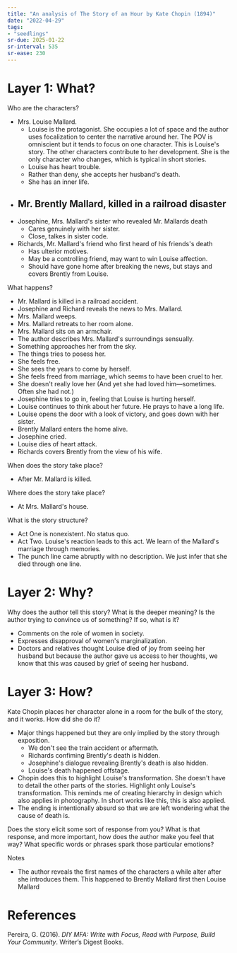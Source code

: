 ```yaml
---
title: "An analysis of The Story of an Hour by Kate Chopin (1894)"
date: "2022-04-29"
tags:
- "seedlings"
sr-due: 2025-01-22
sr-interval: 535
sr-ease: 230
---
```

# Layer 1: What?

Who are the characters?
- Mrs. Louise Mallard.
	- Louise is the protagonist. She occupies a lot of space and the author uses focalization to center the narrative around her. The POV is omniscient but it tends to focus on one character. This is Louise's story. The other characters contribute to her development. She is the only character who changes, which is typical in short stories.
	- Louise has heart trouble.
	- Rather than deny, she accepts her husband's death.
	- She has an inner life.
- Mr. Brently Mallard, killed in a railroad disaster
	- 
- Josephine, Mrs. Mallard's sister who revealed Mr. Mallards death
	- Cares genuinely with her sister.
	- Close, talkes in sister code.
- Richards, Mr. Mallard's friend who first heard of his friends's death
	- Has ulterior motives.
	- May be a controlling friend, may want to win Louise affection.
	- Should have gone home after breaking the news, but stays and covers Brently from Louise.

What happens?
- Mr. Mallard is killed in a railroad accident.
- Josephine and Richard reveals the news to Mrs. Mallard.
- Mrs. Mallard weeps.
- Mrs. Mallard retreats to her room alone.
- Mrs. Mallard sits on an armchair.
- The author describes Mrs. Mallard's surroundings sensually.
- Something approaches her from the sky.
- The things tries to posess her.
- She feels free.
- She sees the years to come by herself.
- She feels freed from marriage, which seems to have been cruel to her.
- She doesn't really love her (And yet she had loved him—sometimes. Often she had not.)
- Josephine tries to go in, feeling that Louise is hurting herself.
- Louise continues to think about her future. He prays to have a long life.
- Louise opens the door with a look of victory, and goes down with her sister.
- Brently Mallard enters the home alive.
- Josephine cried.
- Louise dies of heart attack.
- Richards covers Brently from the view of his wife.

When does the story take place?
- After Mr. Mallard is killed.

Where does the story take place?
- At Mrs. Mallard's house.

What is the story structure?
- Act One is nonexistent. No status quo.
- Act Two. Louise's reaction leads to this act. We learn of the Mallard's marriage through memories.
- The punch line came abruptly with no description. We just infer that she died through one line.

# Layer 2: Why?

Why does the author tell this story? What is the deeper meaning? Is the author trying to convince us of something? If so, what is it?

- Comments on the role of women in society.
- Expresses disapproval of women's marginalization.
- Doctors and relatives thought Louise died of joy from seeing her husband but because the author gave us access to her thoughts, we know that this was caused by grief of seeing her husband.

# Layer 3: How?

Kate Chopin places her character alone in a room for the bulk of the story, and it works. How did she do it?
- Major things happened but they are only implied by the story through exposition.
	- We don't see the train accident or aftermath.
	- Richards confiming Brently's death is hidden.
	- Josephine's dialogue revealing Brently's death is also hidden.
	- Louise's death happened offstage.
- Chopin does this to highlight Louise's transformation. She doesn't have to detail the other parts of the stories. Highlight only Louise's transformation. This reminds me of creating hierarchy in design which also applies in photography. In short works like this, this is also applied.
- The ending is intentionally absurd so that we are left wondering what the cause of death is.

Does the story elicit some sort of response from you? What is that response, and more important, how does the author make you feel that way? What specific words or phrases spark those particular emotions?

Notes

- The author reveals the first names of the characters a while alter after she introduces them. This happened to Brently Mallard first then Louise Mallard

# References

Pereira, G. (2016). _DIY MFA: Write with Focus, Read with Purpose, Build Your Community_. Writer’s Digest Books.
